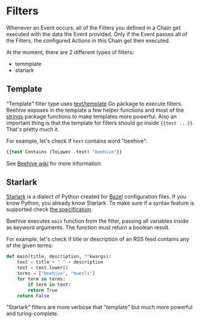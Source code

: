 # Filters

Whenever an Event occurs, all of the Filters you defined in a Chain get executed with the data the Event provided. Only if the Event passes all of the Filters, the configured Actions in this Chain get then executed.

At the moment, there are 2 different types of filters:

+ temmplate
+ starlark

## Template

"Template" filter type uses [text/template](https://golang.org/pkg/text/template/) Go package to execute filters. Beehive exposes in the template a few helper functions and most of the [strings](https://golang.org/pkg/strings/) package functions to make templates more powerful. Also an important thing is that the template for filters should go inside `{{test ...}}`. That's pretty much it.

For example, let's check if `text` contains word "beehive":

```clojure
{{test Contains (ToLower .text) "beehive"}}
```

See [Beehive wiki](https://github.com/muesli/beehive/wiki/Filters) for more information.

## Starlark

[Starlark](https://github.com/bazelbuild/starlark) is a dialect of Python created for [Bazel](https://bazel.build/) configuration files. If you know Python, you already know Starlark. To make sure if a syntax feature is supported check [the specification](https://github.com/google/starlark-go/blob/master/doc/spec.md).

Beehive executes `main` function from the filter, passing all variables inside as keyword arguments. The function must return a boolean result.

For example, let's check if title or description of an RSS feed contains any of the given terms:

```python
def main(title, description, **kwargs):
    text = title + " " + description
    text = text.lower()
    terms = ["beehive", "muesli"]
    for term in terms:
        if term in text:
        return True
    return False
```

"Starlark" filters are more verbose that "template" but much more powerful and turing-complete.
